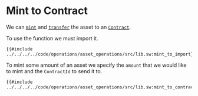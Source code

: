 # Mint to Contract

We can [`mint`](mint.md) and [`transfer`](../transfer/index.md) the asset to an [`Contract`](../../namespace/contract-id.md).

To use the function we must import it.

```sway
{{#include ../../../../code/operations/asset_operations/src/lib.sw:mint_to_import}}
```

To mint some amount of an asset we specify the `amount` that we would like to mint and the `ContractId` to send it to.

```sway
{{#include ../../../../code/operations/asset_operations/src/lib.sw:mint_to_contract}}
